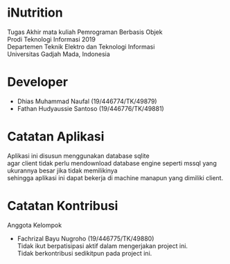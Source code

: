 # iNutrition
Tugas Akhir mata kuliah Pemrograman Berbasis Objek\
Prodi Teknologi Informasi 2019\
Departemen Teknik Elektro dan Teknologi Informasi\
Universitas Gadjah Mada, Indonesia

# Developer
- Dhias Muhammad Naufal (19/446774/TK/49879)
- Fathan Hudyaussie Santoso (19/446776/TK/49881)

# Catatan Aplikasi
Aplikasi ini disusun menggunakan database sqlite\
agar client tidak perlu mendownload database engine seperti mssql yang ukurannya besar jika tidak memilikinya\
sehingga aplikasi ini dapat bekerja di machine manapun yang dimiliki client.

# Catatan Kontribusi
Anggota Kelompok
- Fachrizal Bayu Nugroho (19/446775/TK/49880)\
Tidak ikut berpatisipasi aktif dalam mengerjakan project ini.\
Tidak berkontribusi sedikitpun pada project ini.
